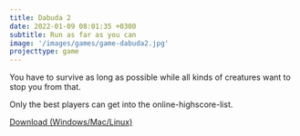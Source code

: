 ```yaml
---
title: Dabuda 2
date: 2022-01-09 08:01:35 +0300
subtitle: Run as far as you can
image: '/images/games/game-dabuda2.jpg'
projecttype: game
---
```


You have to survive as long as possible while all kinds of creatures want to stop you from that.

Only the best players can get into the online-highscore-list.

[Download (Windows/Mac/Linux)](http://malteb.com/projectdownloads/Dabuda2.jar)
